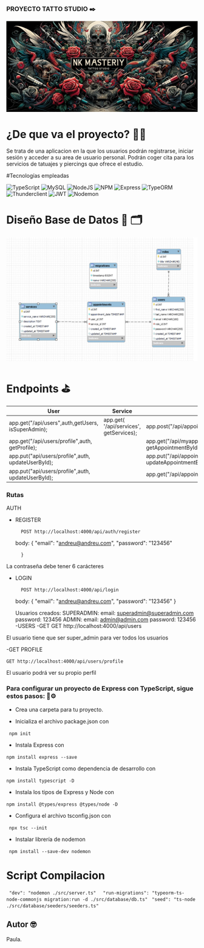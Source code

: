 
### PROYECTO TATTO STUDIO ✒️

<img src="/img/headertatuaje.jpg">



# ¿De que va el proyecto? 📙📑

Se trata de una aplicacion en la que los usuarios podrán registrarse, iniciar sesión y acceder a su area de usuario personal. Podrán coger cita para los servicios de tatuajes y piercings que ofrece el estudio.

#Tecnologías empleadas

![TypeScript](https://img.shields.io/badge/typescript-%23007ACC.svg?style=for-the-badge&logo=typescript&logoColor=white)  ![MySQL](https://img.shields.io/badge/mysql-%2300f.svg?style=for-the-badge&logo=mysql&logoColor=white) ![NodeJS](https://img.shields.io/badge/node.js-6DA55F?style=for-the-badge&logo=node.js&logoColor=white) ![NPM](https://img.shields.io/badge/NPM-%23CB3837.svg?style=for-the-badge&logo=npm&logoColor=white) ![Express](https://img.shields.io/badge/express.js-%23404d59.svg?style=for-the-badge&logo=express&logoColor=%2361DAFB) ![TypeORM](https://img.shields.io/badge/TypeOrm-%23C70D2C?style=for-the-badge&color=%23C70D2C) ![Thunderclient](https://img.shields.io/badge/Thunder_Client-%237A1FA2?style=for-the-badge) ![JWT](https://img.shields.io/badge/JWT-black?style=for-the-badge&logo=JSON%20web%20tokens) ![Nodemon](https://img.shields.io/badge/NODEMON-%23323330.svg?style=for-the-badge&logo=nodemon&logoColor=%BBDEAD)

# Diseño Base de Datos 📝 🗂️

<img src="/img/BDD.jpg">

# Endpoints ⛳

| User | Service | Appointment |
|-----------|-----------|-----------|
| app.get("/api/users",auth,getUsers, isSuperAdmin);  | app.get( '/api/services', getServices);    |  app.post("/api/appointments", auth, createAppointment ); |
|   app.get("/api/users/profile",auth, getProfile);  |    | app.get("/api/myappointments/:id",auth, getAppointmentById);  |
| app.put("api/users/profile",auth, updateUserById); |    | app.put("/api/appointments/:id",auth, updateAppointmentById);  |
| app.put("api/users/profile",auth, updateUserById); |     |app.get("/api/appointments/:id",auth,getMyAppointments);

### Rutas 
AUTH
- REGISTER

        POST http://localhost:4000/api/auth/register
    body:
        {
            "email": "andreu@andreu.com",
            "password": "123456"
            
        }
La contraseña debe tener 6 carácteres
    
- LOGIN

        POST http://localhost:4000/api/login
    body:
        {
            "email": "andreu@andreu.com",
            "password": "123456"
        }

    Usuarios creados:
    SUPERADMIN:
    email: superadmin@superadmin.com
    password: 123456
    ADMIN: 
    email: admin@admin.com
    password: 123456
-USERS
-GET
         GET http://localhost:4000/api/users

El usuario tiene que ser super_admin para ver todos los usuarios
        
        
-GET PROFILE


    GET http://localhost:4000/api/users/profile

El usuario podrá ver su propio perfil


### Para configurar un proyecto de Express con TypeScript, sigue estos pasos: 🔧⚙️

- Crea una carpeta para tu proyecto.

- Inicializa el archivo package.json con 

`` npm init``

- Instala Express con  

`` npm install express --save ``

- Instala TypeScript como dependencia de desarrollo con 

`` npm install typescript -D ``

- Instala los tipos de Express y Node con 

`` npm install @types/express @types/node -D ``

- Configura el archivo tsconfig.json con

`` npx tsc --init``

- Instalar librería de nodemon

`` npm install --save-dev nodemon``

# Script Compilacion

``  "dev": "nodemon ./src/server.ts"  ``
``  "run-migrations": "typeorm-ts-node-commonjs migration:run -d ./src/database/db.ts" ``
``  "seed": "ts-node ./src/database/seeders/seeders.ts" ``



## Autor 🤓

Paula.


